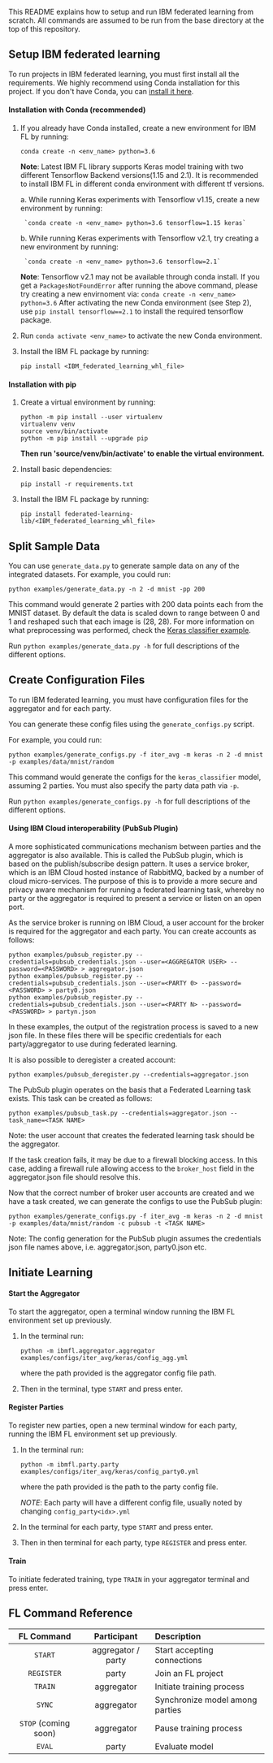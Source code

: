 This README explains how to setup and run IBM federated learning from scratch. All commands are assumed to be
run from the base directory at the top of this repository.

## Setup IBM federated learning

To run projects in IBM federated learning, you must first install all the requirements. 
We highly recommend using Conda installation for this project. If you don't have Conda,
you can [install it here](https://docs.conda.io/projects/conda/en/latest/user-guide/install/).

#### Installation with Conda (recommended)

1. If you already have Conda installed, create a new environment for IBM FL by running:

    `conda create -n <env_name> python=3.6`

    **Note**: Latest IBM FL library supports Keras model training with two different 
    Tensorflow Backend versions(1.15 and 2.1). It is recommended to install IBM FL 
    in different conda environment with different tf versions.
    
    a. While running Keras experiments with Tensorflow v1.15, create a new environment 
    by running:

        `conda create -n <env_name> python=3.6 tensorflow=1.15 keras`

    b. While running Keras experiments with Tensorflow v2.1, try creating a new environment by running:

        `conda create -n <env_name> python=3.6 tensorflow=2.1`
 
    **Note**: Tensorflow v2.1 may not be available through conda install. If you get a `PackagesNotFoundError` after running the above command, please try creating a new envirnoment via:
        `conda create -n <env_name> python=3.6`
    After activating the new Conda environment (see Step 2), use `pip install tensorflow==2.1` to install the required tensorflow package.

2. Run `conda activate <env_name>` to activate the new Conda environment.

3. Install the IBM FL package by running:
    
    `pip install <IBM_federated_learning_whl_file>`


#### Installation with pip

1. Create a virtual environment by running:

    ```commandline
    python -m pip install --user virtualenv
    virtualenv venv
    source venv/bin/activate
    python -m pip install --upgrade pip
    ```

    **Then run 'source/venv/bin/activate' to enable the virtual environment.**

2. Install basic dependencies:

    `pip install -r requirements.txt`

3. Install the IBM FL package by running:
    
    `pip install federated-learning-lib/<IBM_federated_learning_whl_file>`


## Split Sample Data

You can use `generate_data.py` to generate sample data on any of the integrated datasets. For example, you could run:
```commandline
python examples/generate_data.py -n 2 -d mnist -pp 200
```

This command would generate 2 parties with 200 data points each from the MNIST dataset. By default
the data is scaled down to range between 0 and 1 and reshaped such that each image is (28, 28). For
more information on what preprocessing was performed, check the [Keras classifier example](/examples/keras_classifier).

Run `python examples/generate_data.py -h` for full descriptions
of the different options. 

## Create Configuration Files

To run IBM federated learning, you must have configuration files for the aggregator and for each party.

You can generate these config files using the `generate_configs.py` script.
 
For example, you could run:

```commandline
python examples/generate_configs.py -f iter_avg -m keras -n 2 -d mnist -p examples/data/mnist/random 
```

This command would generate the configs for the `keras_classifier` model, assuming 2 parties.
You must also specify the party data path via `-p`. 

Run `python examples/generate_configs.py -h` for full descriptions of the different options.

#### Using IBM Cloud interoperability (PubSub Plugin)

A more sophisticated communications mechanism between parties and the aggregator is also available. This is called the PubSub plugin, which is based on the publish/subscribe design pattern. It uses a service broker, which is an IBM Cloud hosted instance of RabbitMQ, backed by a number of cloud micro-services. The purpose of this is to provide a more secure and privacy aware mechanism for running a federated learning task, whereby no party or the aggregator is required to present a service or listen on an open port.

As the service broker is running on IBM Cloud, a user account for the broker is required for the aggregator and each party. You can create accounts as follows:

```
python examples/pubsub_register.py --credentials=pubsub_credentials.json --user=<AGGREGATOR USER> --password=<PASSWORD> > aggregator.json
python examples/pubsub_register.py --credentials=pubsub_credentials.json --user=<PARTY 0> --password=<PASSWORD> > party0.json
python examples/pubsub_register.py --credentials=pubsub_credentials.json --user=<PARTY N> --password=<PASSWORD> > partyn.json
```

In these examples, the output of the registration process is saved to a new json file. In these files there will be specific credentials for each party/aggregator to use during federated learning.

It is also possible to deregister a created account:

```
python examples/pubsub_deregister.py --credentials=aggregator.json
```

The PubSub plugin operates on the basis that a Federated Learning task exists. This task can be created as follows:

```
python examples/pubsub_task.py --credentials=aggregator.json --task_name=<TASK NAME>
```

Note: the user account that creates the federated learning task should be the aggregator.

If the task creation fails, it may be due to a firewall blocking access. In this case, adding a firewall rule allowing access to the `broker_host` field in the aggregator.json file should resolve this.

Now that the correct number of broker user accounts are created and we have a task created, we can generate the configs to use the PubSub plugin:

```
python examples/generate_configs.py -f iter_avg -m keras -n 2 -d mnist -p examples/data/mnist/random -c pubsub -t <TASK NAME>
```

Note: The config generation for the PubSub plugin assumes the credentials json file names above, i.e. aggregator.json, party0.json etc.

## Initiate Learning

#### Start the Aggregator

To start the aggregator, open a terminal window running the IBM FL environment set up previously.

1. In the terminal run:
    ```commandline
    python -m ibmfl.aggregator.aggregator examples/configs/iter_avg/keras/config_agg.yml
    ```  

    where the path provided is the aggregator config file path.

2. Then in the terminal, type `START` and press enter.

#### Register Parties

To register new parties, open a new terminal window for each party, running the IBM FL environment set up previously.

1. In the terminal run:
     ```commandline
    python -m ibmfl.party.party examples/configs/iter_avg/keras/config_party0.yml
    ``` 

    where the path provided is the path to the party config file.

    *NOTE*: Each party will have a different config file, usually noted by changing `config_party<idx>.yml`

2.  In the terminal for each party, type `START` and press enter.

3. Then in then terminal for each party, type `REGISTER` and press enter.

#### Train

To initiate federated training, type `TRAIN` in your aggregator terminal and press enter.


## FL Command Reference


| FL Command | Participant | Description |
| :-----------: | :-----------: | :----------- |
| `START` | aggregator / party | Start accepting connections|
| `REGISTER` | party | Join an FL project |
| `TRAIN` | aggregator | Initiate training process |
| `SYNC` | aggregator | Synchronize model among parties |
| `STOP` (coming soon) | aggregator | Pause training process |
| `EVAL` | party | Evaluate model |
